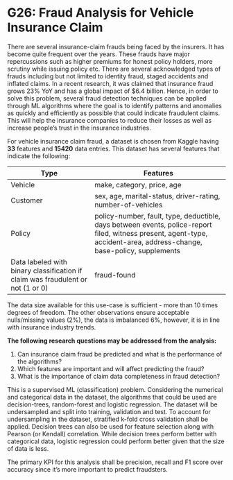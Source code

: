 # G26: Fraud Analysis for Vehicle Insurance Claim

There are several insurance-claim frauds being faced by the insurers. It has become quite frequent over the years. These frauds have major repercussions such as higher premiums for honest policy holders, more scrutiny while issuing policy etc. There are several acknowledged types of frauds including but not limited to identity fraud, staged accidents and inflated claims. In a recent research, it was claimed that insurance fraud grows 23% YoY and has a global impact of $6.4 billion. Hence, in order to solve this problem, several fraud detection techniques can be applied through ML algorithms where the goal is to identify patterns and anomalies as quickly and efficiently as possible that could indicate fraudulent claims. This will help the insurance companies to reduce their losses as well as increase people’s trust in the insurance industries.

For vehicle insurance claim fraud, a dataset is chosen from Kaggle having **33** features and **15420** data entries. This dataset has several features that indicate the following:

| Type | Features |
|-----|-----|
| Vehicle | make, category, price, age |
| Customer | sex, age, marital-status, driver-rating, number-of-vehicles |
| Policy | policy-number, fault, type, deductible, days between events, police-report filed, witness present, agent-type, accident-area, address-change, base-policy, supplements |
| Data labeled with binary classification if claim was fraudulent or not (1 or 0) | fraud-found |

The data size available for this use-case is sufficient - more than 10 times degrees of freedom. The other observations ensure acceptable nulls/missing values (2%), the data is imbalanced 6%, however, it is in line with insurance industry trends.

**The following research questions may be addressed from the analysis:**

1. Can insurance claim fraud be predicted and what is the performance of the algorithms? 
2. Which features are important and will affect predicting the fraud? 
3. What is the importance of claim data completeness in fraud detection?

This is a supervised ML (classification) problem. Considering the numerical and categorical data in the dataset, the algorithms that could be used are decision-trees, random-forest and logistic regression. The dataset will be undersampled and split into training, validation and test. To account for undersampling in the dataset, stratified k-fold cross validation shall be applied. Decision trees can also be used for feature selection along with Pearson (or Kendall) correlation. While decision trees perform better with categorical data, logistic regression could perform better given that the size of data is less.

The primary KPI for this analysis shall be precision, recall and F1 score over accuracy since it’s more important to predict fraudsters.
